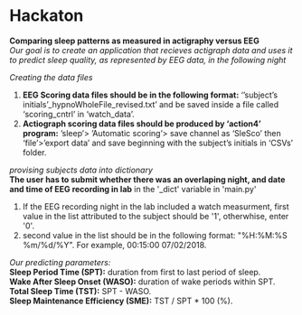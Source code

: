 # Hackaton
**Comparing sleep patterns as measured in actigraphy versus EEG**<br />
_Our goal is to create an application that recieves actigraph data and uses it to predict sleep quality, as represented by EEG data, in the following night_   

_Creating the data files_
1. **EEG Scoring data files should be in the following format:** ‘’subject’s initials’_hypnoWholeFile_revised.txt’ and be saved inside a file called ‘scoring_cntrl’ in ‘watch_data’.
2. **Actiograph scoring data files should be produced by ‘action4’ program:** ’sleep’> ’Automatic scoring’> save channel as ‘SleSco’ then ‘file’>’export data’ and save beginning with the subject’s initials in ‘CSVs’ folder.

_provising subjects data into dictionary_<br />
**The user has to submit whether there was an overlaping night, and date and time of EEG recording in lab** in the '_dict' variable in 'main.py'
1. If the EEG recording night in the lab included a watch measurment, first value in the list attributed to the subject should be '1', otherwhise, enter '0'.
2. second value in the list should be in the following format: "%H:%M:%S %m/%d/%Y". For example, 00:15:00 07/02/2018.

_Our predicting parameters:_<br />
**Sleep Period Time (SPT):** duration from first to last period of sleep.<br />
**Wake After Sleep Onset (WASO):** duration of wake periods within SPT.<br />
**Total Sleep Time (TST):** SPT - WASO.<br />
**Sleep Maintenance Efficiency (SME):** TST / SPT * 100 (%).
